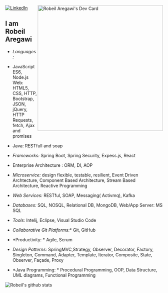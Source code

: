  </a>
  <a href="https://www.linkedin.com/in/robeil-aregawi">
    <img
      src="https://img.shields.io/static/v1?logo=linkedin&style=flat-square&color=0072b1&label=LinkedIn&message=%E2%98%86"
      alt="LinkedIn"
    />
  </a>

  <a href="https://api.daily.dev/get?r=Robeil" target="_blank">
    <img
      width="400"
      align="right"
      src="https://api.daily.dev/devcards/a9c89c05e1a64bf5a232ff9290180107.png?r=s9b" width="400" alt="Robeil Aregawi's Dev Card"
    />
  </a>
</div>

## I am Robeil Aregawi

* *Languages:* 
*  JavaScript ES6, Node.js Web: HTML5, CSS, HTTP, Bootstrap, JSON, jQuery, HTTP Requests, fetch, Ajax and promises
*  Java: RESTfull and soap
* *Frameworks:* Spring Boot, Spring Security, Expess.js, React
* Enterprise Architecture : ORM, DI, AOP
* *Microservice:* design flexible, testable, resilient, Event Driven Archtecture, Component Based Architecture, Stream Based Architecture, Reactive Programming
* *Web Services:* RESTful, SOAP, Messaging( Activmq), Kafka 
* *Databases:* SQL, NOSQL, Relational DB, MongoDB, Web/App Server: MS SQL 
* *Tools:* Intelij, Eclipse, Visual Studio Code
* *Collaborative Git Platforms:** Git, GitHub
* *Productivity: * Agile, Scrum
* *Design Patterns:* SpringMVC,Strategy, Observer, Decorator, Factory, Singleton, Command, Adapter, Template, Iterator, Composite, State, Observer, Façade, Proxy

* *Java Programming: * Procedural Programming, OOP, Data Structure, UML diagrams, 
Functional Programming



![Robeil's github stats](https://github-readme-stats.vercel.app/api?username=Robeil&show_icons=true&theme=gruvbox&bg_color=30,e96443,904e95&title_color=49198a&text_color=e1d8ed&hide=issues)

